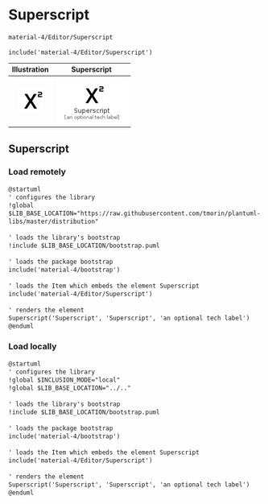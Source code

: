 # Superscript


```text
material-4/Editor/Superscript
```

```text
include('material-4/Editor/Superscript')
```



| Illustration | Superscript |
| :---: | :---: |
| ![illustration for Illustration](../../material-4/Editor/Superscript.png) | ![illustration for Superscript](../../material-4/Editor/Superscript.Local.png) |




## Superscript

### Load remotely
```plantuml
@startuml
' configures the library
!global $LIB_BASE_LOCATION="https://raw.githubusercontent.com/tmorin/plantuml-libs/master/distribution"

' loads the library's bootstrap
!include $LIB_BASE_LOCATION/bootstrap.puml

' loads the package bootstrap
include('material-4/bootstrap')

' loads the Item which embeds the element Superscript
include('material-4/Editor/Superscript')

' renders the element
Superscript('Superscript', 'Superscript', 'an optional tech label')
@enduml
```

### Load locally
```plantuml
@startuml
' configures the library
!global $INCLUSION_MODE="local"
!global $LIB_BASE_LOCATION="../.."

' loads the library's bootstrap
!include $LIB_BASE_LOCATION/bootstrap.puml

' loads the package bootstrap
include('material-4/bootstrap')

' loads the Item which embeds the element Superscript
include('material-4/Editor/Superscript')

' renders the element
Superscript('Superscript', 'Superscript', 'an optional tech label')
@enduml
```

